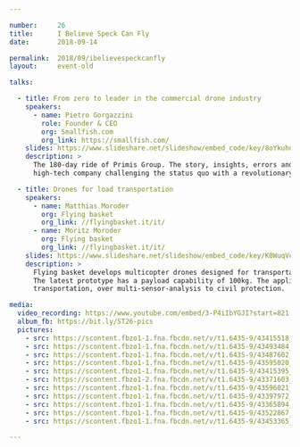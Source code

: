 ```yaml
---

number:     26
title:      I Believe Speck Can Fly
date:       2018-09-14

permalink:  2018/09/ibelievespeckcanfly
layout:     event-old

talks:

  - title: From zero to leader in the commercial drone industry
    speakers:
      - name: Pietro Gorgazzini
        role: Founder & CEO
        org: Smallfish.com
        org_link: https://smallfish.com/
    slides: https://www.slideshare.net/slideshow/embed_code/key/8oYkuhq61m8661
    description: >
      The 180-day ride of Primis Group. The story, insights, errors and learnings of a
      high-tech company challenging the status quo with a revolutionary approach to aerial data.

  - title: Drones for load transportation
    speakers:
      - name: Matthias Moroder
        org: Flying basket
        org_link: //flyingbasket.it/it/
      - name: Moritz Moroder
        org: Flying basket
        org_link: //flyingbasket.it/it/
    slides: https://www.slideshare.net/slideshow/embed_code/key/K0WuqVc3ory57u
    description: >
      Flying basket develops multicopter drones designed for transportation in mountain areas.
      The latest prototype has a payload capability of 100kg. The applications range from load
      transportation, over multi-sensor-analysis to civil protection.

media:
  video_recording: https://www.youtube.com/embed/3-P4iIbYGJI?start=821
  album_fb: https://bit.ly/ST26-pics
  pictures:
    - src: https://scontent.fbzo1-1.fna.fbcdn.net/v/t1.6435-9/43415518_1000332800164675_1369763743273058304_n.jpg?_nc_cat=100&ccb=1-7&_nc_sid=5f2048&_nc_ohc=v2_dIeHwtiYAX8QB0eK&_nc_ht=scontent.fbzo1-1.fna&oh=00_AfCFUDM52yVyS9DXF4xH6FadbU5eY2-8Zge4Yl6_merxug&oe=66184ECB
    - src: https://scontent.fbzo1-1.fna.fbcdn.net/v/t1.6435-9/43493484_1000333173497971_8135956179445612544_n.jpg?_nc_cat=107&ccb=1-7&_nc_sid=5f2048&_nc_ohc=DOArom4nKIIAX-kaxJU&_nc_ht=scontent.fbzo1-1.fna&oh=00_AfAMAmuNy-RZhWGaB14GGxy8J31Pio0na4sLQV93YRbNDQ&oe=66185655
    - src: https://scontent.fbzo1-1.fna.fbcdn.net/v/t1.6435-9/43487602_1000333093497979_6828520975802302464_n.jpg?_nc_cat=104&ccb=1-7&_nc_sid=5f2048&_nc_ohc=cQrsVCKXWZcAX8uMjav&_nc_oc=AQnT1Kg-XXw8axqHVMO3gvKX7BretJ0cIjPMiGmtzEKurBrOWdLmVJhpnLI-BR7L2WU&_nc_ht=scontent.fbzo1-1.fna&oh=00_AfC2mGS5OVEfDfL1Ludw_Audat4re3JUjf_JlTNtYg7OKw&oe=661836CC
    - src: https://scontent.fbzo1-1.fna.fbcdn.net/v/t1.6435-9/43595020_1000334143497874_3852451236330602496_n.jpg?_nc_cat=107&ccb=1-7&_nc_sid=5f2048&_nc_ohc=dU4U9UGR9QkAX9cRdpu&_nc_ht=scontent.fbzo1-1.fna&oh=00_AfDRjyFTYE41B-RIS0zK5oWgNXGcmYZKgHcIkWR5ZOxpFA&oe=6618268B
    - src: https://scontent.fbzo1-1.fna.fbcdn.net/v/t1.6435-9/43415395_1000334346831187_4858019203354984448_n.jpg?_nc_cat=104&ccb=1-7&_nc_sid=5f2048&_nc_ohc=sCkrJi7Sn7kAX_MqIy1&_nc_ht=scontent.fbzo1-1.fna&oh=00_AfDyXIz4l69pyqziu-lCPf6paqXQlnvDpkyL4I9d735g3w&oe=66183CA4
    - src: https://scontent.fbzo1-2.fna.fbcdn.net/v/t1.6435-9/43371603_1000334630164492_4168411201245544448_n.jpg?_nc_cat=111&ccb=1-7&_nc_sid=5f2048&_nc_ohc=zWS_yLSGic8AX9Jsl_5&_nc_ht=scontent.fbzo1-2.fna&oh=00_AfBRU0Ree3AbxFr4BnFq4E89Bg9s-7M5-Jc0id7n24mLGg&oe=66184D36
    - src: https://scontent.fbzo1-1.fna.fbcdn.net/v/t1.6435-9/43596021_1000333273497961_5065365286509608960_n.jpg?_nc_cat=101&ccb=1-7&_nc_sid=5f2048&_nc_ohc=mOVNIoso8GMAX8x6YnK&_nc_ht=scontent.fbzo1-1.fna&oh=00_AfDeCMnXVAurQWWiGDeO2gyVCQYHAlff-lmpztTzHBQTjA&oe=66183C97
    - src: https://scontent.fbzo1-1.fna.fbcdn.net/v/t1.6435-9/43397972_1000333043497984_7284823317851144192_n.jpg?_nc_cat=107&ccb=1-7&_nc_sid=5f2048&_nc_ohc=Szd_7-Tc8N0AX-39XT-&_nc_ht=scontent.fbzo1-1.fna&oh=00_AfC3c4pcnR4AGS_BBckzXXyE6Ahk2JY6r_q-3fl8WMj0rw&oe=66184F4D
    - src: https://scontent.fbzo1-1.fna.fbcdn.net/v/t1.6435-9/43365894_1000334643497824_4626400894211063808_n.jpg?_nc_cat=105&ccb=1-7&_nc_sid=5f2048&_nc_ohc=COZkWmf4LSAAX8K6ZM2&_nc_ht=scontent.fbzo1-1.fna&oh=00_AfAZaHG71xrRzjoveiwOxjEhDgPYaoAHbNRmYNrisQ1iYQ&oe=661836C1
    - src: https://scontent.fbzo1-1.fna.fbcdn.net/v/t1.6435-9/43522867_1000334403497848_6441052365209468928_n.jpg?_nc_cat=101&ccb=1-7&_nc_sid=5f2048&_nc_ohc=7O5A_faXZIwAX8nZyLv&_nc_oc=AQnDrFKqMRjFT5mcU_DckPMaG26kQRmI-gZyPwL4a0pvnBYOoGfU2EUBQ6mdnZzZQvg&_nc_ht=scontent.fbzo1-1.fna&oh=00_AfA9DLnoqIS3gIwgjjhuGq58Dv8xcJVjsCmarzC7bER4NA&oe=66183178
    - src: https://scontent.fbzo1-1.fna.fbcdn.net/v/t1.6435-9/43453365_1000333243497964_8290792576554893312_n.jpg?_nc_cat=100&ccb=1-7&_nc_sid=5f2048&_nc_ohc=z8ESmftr6CMAX_8D5E4&_nc_ht=scontent.fbzo1-1.fna&oh=00_AfA01jysr7F1mibytRjy8S6VHzqHAJoOGHo1bInK8RKy9Q&oe=661833C1

---
```

